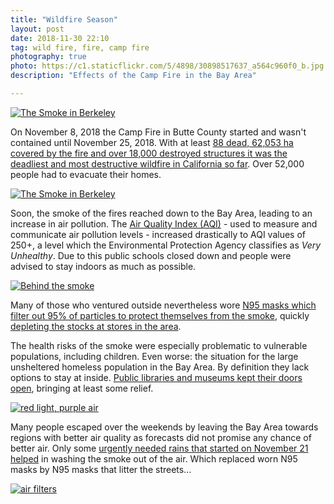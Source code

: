 ```yaml
---
title: "Wildfire Season"
layout: post
date: 2018-11-30 22:10
tag: wild fire, fire, camp fire
photography: true
photo: https://c1.staticflickr.com/5/4898/30898517637_a564c960f0_b.jpg
description: "Effects of the Camp Fire in the Bay Area"

---
```


<a data-flickr-embed="true" href="https://www.flickr.com/photos/gedankenstuecke/30898517637/in/dateposted-public/" title="The Smoke in Berkeley"><img src="https://farm5.staticflickr.com/4898/30898517637_a564c960f0_b.jpg" alt="The Smoke in Berkeley"></a>

On November 8, 2018 the Camp Fire in Butte County started and wasn't contained until November 25, 2018.
With at least [88 dead, 62,053 ha covered by the fire and over 18,000 destroyed structures it was the deadliest and most destructive wildfire in California so far](https://en.wikipedia.org/wiki/Camp_Fire_(2018)).
Over 52,000 people had to evacuate their homes.

<a data-flickr-embed="true" href="https://www.flickr.com/photos/gedankenstuecke/44021701560/in/dateposted-public/" title="The Smoke in Berkeley"><img src="https://farm5.staticflickr.com/4829/44021701560_4eeb4fd018_b.jpg" alt="The Smoke in Berkeley"></a>

Soon, the smoke of the fires reached down to the Bay Area, leading to an increase in air pollution.
The [Air Quality Index (AQI)](https://en.wikipedia.org/wiki/Air_quality_index#United_States) - used to measure and communicate air pollution levels - increased drastically to AQI values of 250+, a level which the Environmental Protection Agency classifies as *Very Unhealthy*.
Due to this public schools closed down and people were advised to stay indoors as much as possible.

<a data-flickr-embed="true"  href="https://www.flickr.com/photos/gedankenstuecke/32028492468/in/dateposted-public/" title="Behind the smoke"><img src="https://farm5.staticflickr.com/4899/32028492468_36ebfce06c_b.jpg" alt="Behind the smoke"></a><script async src="//embedr.flickr.com/assets/client-code.js" charset="utf-8"></script>

Many of those who ventured outside nevertheless wore [N95 masks which filter out 95% of particles to protect themselves from the smoke](https://www.sfgate.com/california-wildfires/article/N95-P100-mask-respirator-camp-fire-explained-13399136.php), quickly [depleting the stocks at stores in the area](https://www.cbsnews.com/news/fires-in-california-protective-masks-high-demand-camp-fire-bay-area/).

The health risks of the smoke were especially problematic to vulnerable populations, including children. Even worse: the situation for the large unsheltered homeless population in the Bay Area. By definition they lack options to stay at inside. [Public libraries and museums kept their doors open](https://www.sfgate.com/california-wildfires/article/get-away-from-smoke-sf-bay-area-breathe-clean-air-13379386.php), bringing at least some relief.

<a data-flickr-embed="true"  href="https://www.flickr.com/photos/gedankenstuecke/45912615482/in/dateposted-public/" title="red light, purple air"><img src="https://farm5.staticflickr.com/4875/45912615482_3b3b92cfa1_b.jpg" alt="red light, purple air"></a><script async src="//embedr.flickr.com/assets/client-code.js" charset="utf-8"></script>

Many people escaped over the weekends by leaving the Bay Area towards regions with better air quality as forecasts did not promise any chance of better air. Only some [urgently needed rains that started on November 21 helped](https://www.mercurynews.com/2018/11/21/rain-winds-brings-air-quality-relief-to-bay-area/) in washing the smoke out of the air. Which replaced worn N95 masks by N95 masks that litter the streets…

<a data-flickr-embed="true"  href="https://www.flickr.com/photos/gedankenstuecke/31022944427/in/dateposted-public/" title="air filters"><img src="https://farm5.staticflickr.com/4829/31022944427_b3e5907373_b.jpg" alt="air filters"></a><script async src="//embedr.flickr.com/assets/client-code.js" charset="utf-8"></script>
